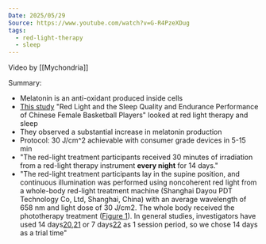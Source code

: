 ```yaml
---
Date: 2025/05/29
Source: https://www.youtube.com/watch?v=G-R4PzeXDug
tags:
  - red-light-therapy
  - sleep
---
```

Video by [[Mychondria]]

Summary:
* Melatonin is an anti-oxidant produced inside cells
* [This study](https://pmc.ncbi.nlm.nih.gov/articles/PMC3499892/) "Red Light and the Sleep Quality and Endurance Performance of Chinese Female Basketball Players" looked at red light therapy and sleep
* They observed a substantial increase in melatonin production
* Protocol: 30 J/cm^2 achievable with consumer grade devices in 5-15 min
* "The red-light treatment participants received 30 minutes of irradiation from a red-light therapy instrument **every night** for 14 days."
* "The red-light treatment participants lay in the supine position, and continuous illumination was performed using noncoherent red light from a whole-body red-light treatment machine (Shanghai Dayou PDT Technology Co, Ltd, Shanghai, China) with an average wavelength of 658 nm and light dose of 30 J/cm2. The whole body received the phototherapy treatment ([Figure 1](https://pmc.ncbi.nlm.nih.gov/articles/PMC3499892/#i1062-6050-47-6-673-f01)). In general studies, investigators have used 14 days[20](https://pmc.ncbi.nlm.nih.gov/articles/PMC3499892/#i1062-6050-47-6-673-b20),[21](https://pmc.ncbi.nlm.nih.gov/articles/PMC3499892/#i1062-6050-47-6-673-b21) or 7 days[22](https://pmc.ncbi.nlm.nih.gov/articles/PMC3499892/#i1062-6050-47-6-673-b22) as 1 session period, so we chose 14 days as a trial time"